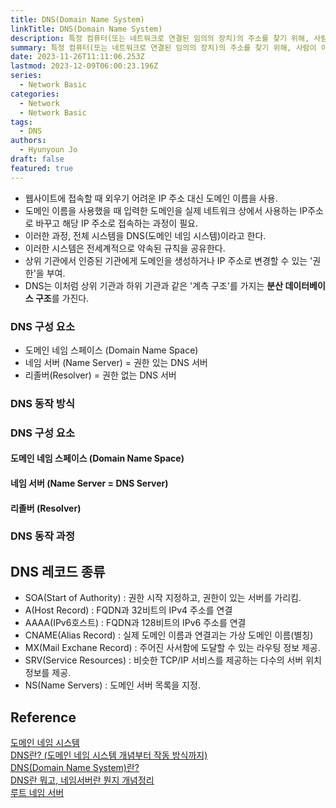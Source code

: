 ```yaml
---
title: DNS(Domain Name System)
linkTitle: DNS(Domain Name System)
description: 특정 컴퓨터(또는 네트워크로 연결된 임의의 장치)의 주소를 찾기 위해, 사람이 이해하기 쉬운 도메인 이름을 숫자로 된 식별 번호(IP 주소)로 변환
summary: 특정 컴퓨터(또는 네트워크로 연결된 임의의 장치)의 주소를 찾기 위해, 사람이 이해하기 쉬운 도메인 이름을 숫자로 된 식별 번호(IP 주소)로 변환
date: 2023-11-26T11:11:06.253Z
lastmod: 2023-12-09T06:00:23.196Z
series:
  - Network Basic
categories:
  - Network
  - Network Basic
tags:
  - DNS
authors:
  - Hyunyoun Jo
draft: false
featured: true
---
```


- 웹사이트에 접속할 때 외우기 어려운 IP 주소 대신 도메인 이름을 사용.
- 도메인 이름을 사용했을 때 입력한 도메인을 실제 네트워크 상에서 사용하는 IP주소로 바꾸고 해당 IP 주소로 접속하는 과정이 필요.
- 이러한 과정, 전체 시스템을 DNS(도메인 네임 시스템)이라고 한다.
- 이러한 시스템은 전세계적으로 약속된 규칙을 공유한다.
- 상위 기관에서 인증된 기관에게 도메인을 생성하거나 IP 주소로 변경할 수 있는 '권한'을 부여.
- DNS는 이처럼 상위 기관과 하위 기관과 같은 '계측 구조'를 가지는 **분산 데이터베이스 구조**를 가진다.

### DNS 구성 요소

- 도메인 네임 스페이스 (Domain Name Space)
- 네임 서버 (Name Server) = 권한 있는 DNS 서버
- 리졸버(Resolver) = 권한 없는 DNS 서버

### DNS 동작 방식

### DNS 구성 요소

#### 도메인 네임 스페이스 (Domain Name Space)

#### 네임 서버 (Name Server = DNS Server)

#### 리졸버 (Resolver)

### DNS 동작 과정

## DNS 레코드 종류

- SOA(Start of Authority) : 권한 시작 지정하고, 권한이 있는 서버를 가리킴.
- A(Host Record) : FQDN과 32비트의 IPv4 주소를 연결
- AAAA(IPv6호스트) : FQDN과 128비트의 IPv6 주소를 연결
- CNAME(Alias Record) : 실제 도메인 이름과 연결괴는 가상 도메인 이름(별칭)
- MX(Mail Exchane Record) : 주어진 사서함에 도달할 수 있는 라우팅 정보 제공.
- SRV(Service Resources) : 비슷한 TCP/IP 서비스를 제공하는 다수의 서버 위치 정보를 제공.
- NS(Name Servers) : 도메인 서버 목록을 지정.

## Reference

[도메인 네임 시스템](https://ko.wikipedia.org/wiki/%EB%8F%84%EB%A9%94%EC%9D%B8_%EB%84%A4%EC%9E%84_%EC%8B%9C%EC%8A%A4%ED%85%9C)  
[DNS란? (도메인 네임 시스템 개념부터 작동 방식까지)](https://hanamon.kr/dns%EB%9E%80-%EB%8F%84%EB%A9%94%EC%9D%B8-%EB%84%A4%EC%9E%84-%EC%8B%9C%EC%8A%A4%ED%85%9C-%EA%B0%9C%EB%85%90%EB%B6%80%ED%84%B0-%EC%9E%91%EB%8F%99-%EB%B0%A9%EC%8B%9D%EA%B9%8C%EC%A7%80/)  
[DNS(Domain Name System)란?](https://m.blog.naver.com/PostView.naver?isHttpsRedirect=true&blogId=gaegurijump&logNo=110186376474)  
[DNS란 뭐고, 네임서버란 뭔지 개념정리](https://gentlysallim.com/dns%EB%9E%80-%EB%AD%90%EA%B3%A0-%EB%84%A4%EC%9E%84%EC%84%9C%EB%B2%84%EB%9E%80-%EB%AD%94%EC%A7%80-%EA%B0%9C%EB%85%90%EC%A0%95%EB%A6%AC/)  
[루트 네임 서버](https://ko.wikipedia.org/wiki/%EB%A3%A8%ED%8A%B8_%EB%84%A4%EC%9E%84_%EC%84%9C%EB%B2%84)
